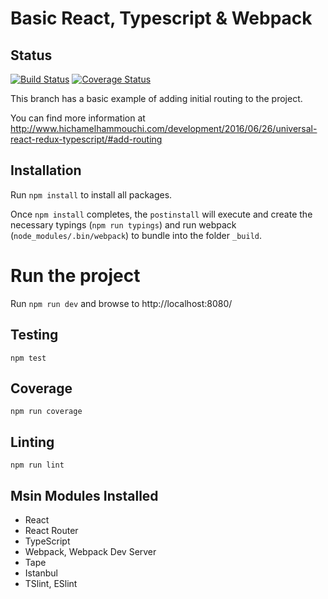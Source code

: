 # Basic React, Typescript & Webpack

## Status

[![Build Status](https://travis-ci.org/melxx001/redux-starter.svg?branch=4-add-routing)](https://travis-ci.org/melxx001/redux-starter) [![Coverage Status](https://coveralls.io/repos/github/melxx001/redux-starter/badge.svg?branch=4-add-routing)](https://coveralls.io/github/melxx001/redux-starter?branch=4-add-routing)

This branch has a basic example of adding initial routing to the project.

You can find more information at http://www.hichamelhammouchi.com/development/2016/06/26/universal-react-redux-typescript/#add-routing

## Installation

Run `npm install` to install all packages.

Once `npm install` completes, the `postinstall` will execute and create the necessary typings (`npm run typings`) and run webpack (`node_modules/.bin/webpack`) to bundle into the folder `_build`.

# Run the project

Run `npm run dev` and browse to http://localhost:8080/

## Testing

`npm test`

## Coverage

`npm run coverage`

## Linting

`npm run lint`

## Msin Modules Installed

- React
- React Router
- TypeScript
- Webpack, Webpack Dev Server
- Tape
- Istanbul
- TSlint, ESlint



